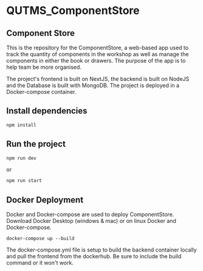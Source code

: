 # QUTMS_ComponentStore

## Component Store
This is the repository for the ComponentStore, a web-based app used to track the quantity of components in the workshop as well as manage the components in either the book or drawers. The purpose of the app is to help team be more organised.

The project's frontend is built on NextJS, the backend is built on NodeJS and the Database is built with MongoDB. The project is deployed in a Docker-compose container.

## Install dependencies
```bash
npm install
```
## Run the project 
```bash
npm run dev
```
or 
```bash
npm run start
```
## Docker Deployment
Docker and Docker-compose are used to deploy ComponentStore. Download Docker Desktop (windows & mac) or on linux Docker and Docker-compose.

```shell
docker-compose up --build
```

The docker-compose.yml file is setup to build the backend container locally and pull the frontend from the dockerhub. Be sure to include the build command or it won't work.